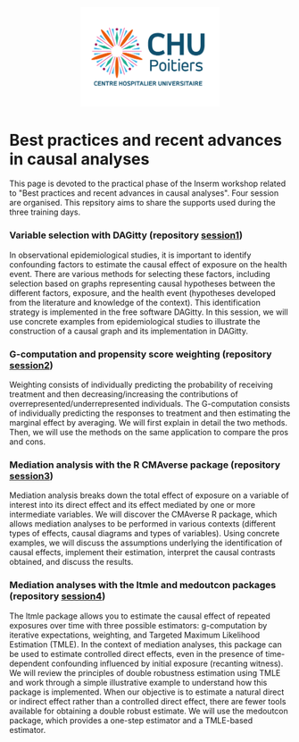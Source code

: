 <p align="center">
<img src="https://github.com/chupverse/.github/blob/main/profile/logoCHUP.png" width="250"> 
</p>

# Best practices and recent advances in causal analyses

This page is devoted to the practical phase of the Inserm workshop related to "Best practices and recent advances in causal analyses". Four session are organised. This repsitory aims to share the supports used during the three training days.

### Variable selection with DAGitty (repository [session1](https://github.com/chupverse/causal-workshop/tree/main/session1))

In observational epidemiological studies, it is important to identify confounding factors to estimate the causal effect of exposure on the health event. There are various methods for selecting these factors, including selection based on graphs representing causal hypotheses between the different factors, exposure, and the health event (hypotheses developed from the literature and knowledge of the context). This identification strategy is implemented in the free software DAGitty. In this session, we will use concrete examples from epidemiological studies to illustrate the construction of a causal graph and its implementation in DAGitty.

### G-computation and propensity score weighting  (repository [session2](https://github.com/chupverse/causal-workshop/tree/main/session2))

Weighting consists of individually predicting the probability of receiving treatment and then decreasing/increasing the contributions of overrepresented/underrepresented individuals. The G-computation consists of individually predicting the responses to treatment and then estimating the marginal effect by averaging. We will first explain in detail the two methods. Then, we will use the methods on the same application to compare the pros and cons.

### Mediation analysis with the R CMAverse package  (repository [session3](https://github.com/chupverse/causal-workshop/tree/main/session3))

Mediation analysis breaks down the total effect of exposure on a variable of interest into its direct effect and its effect mediated by one or more intermediate variables. We will discover the CMAverse R package, which allows mediation analyses to be performed in various contexts (different types of effects, causal diagrams and types of variables). Using concrete examples, we will discuss the assumptions underlying the identification of causal effects, implement their estimation, interpret the causal contrasts obtained, and discuss the results.

### Mediation analyses with the ltmle and medoutcon packages   (repository [session4](https://github.com/chupverse/causal-workshop/tree/main/session4))

The ltmle package allows you to estimate the causal effect of repeated exposures over time with three possible estimators: g-computation by iterative expectations, weighting, and Targeted Maximum Likelihood Estimation (TMLE). In the context of mediation analyses, this package can be used to estimate controlled direct effects, even in the presence of time-dependent confounding influenced by initial exposure (recanting witness). We will review the principles of double robustness estimation using TMLE and work through a simple illustrative example to understand how this package is implemented. When our objective is to estimate a natural direct or indirect effect rather than a controlled direct effect, there are fewer tools available for obtaining a double robust estimate. We will use the medoutcon package, which provides a one-step estimator and a TMLE-based estimator.
